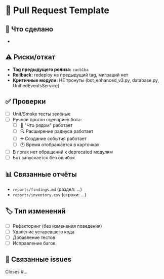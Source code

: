 # 🔄 Pull Request Template

## 📝 Что сделано
- 

## ⚠️ Риски/откат
- **Tag предыдущего релиза:** `cacb1ba`
- **Rollback:** redeploy на предыдущий tag, миграций нет
- **Критичные модули:** НЕ тронуты (bot_enhanced_v3.py, database.py, UnifiedEventsService)

## ✅ Проверки
- [ ] Unit/Smoke тесты зелёные
- [ ] Ручной прогон сценариев бота:
  - [ ] 📍 "Что рядом" работает
  - [ ] 🔍 Расширение радиуса работает  
  - [ ] ➕ Создание события работает
  - [ ] 🕐 Время отображается в карточках
- [ ] В логах нет обращений к deprecated модулям
- [ ] Бот запускается без ошибок

## 📊 Связанные отчёты
- `reports/findings.md` (раздел: ...)
- `reports/inventory.csv` (строки: ...)

## 🏷️ Тип изменений
- [ ] Рефакторинг (без изменения поведения)
- [ ] Удаление устаревшего кода
- [ ] Добавление тестов
- [ ] Исправление багов

## 🔗 Связанные issues
Closes #...
